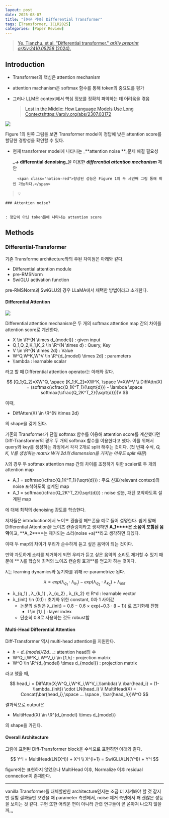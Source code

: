```yaml
---
layout: post
date: 2025-08-07
title: "[논문 리뷰] Differential Transformer"
tags: [Transformer, ICLR2025]
categories: [Paper Review]
---
```


> [Ye, Tianzhu, et al. "Differential transformer." ](https://arxiv.org/abs/2410.05258)[_arXiv preprint arXiv:2410.05258_](https://arxiv.org/abs/2410.05258)[ (2024).](https://arxiv.org/abs/2410.05258)



## Introduction

- Transformer의 핵심은 attention mechanism
- attention machanism은 softmax 함수를 통해 token의 중요도를 평가
- 그러나 LLM은 context에서 핵심 정보를 정확히 파악하는 데 어려움을 겪음

	> [Lost in the Middle: How Language Models Use Long Contextshttps://arxiv.org/abs/2307.03172](https://arxiv.org/abs/2307.03172)


![](https://prod-files-secure.s3.us-west-2.amazonaws.com/542b861c-36a8-4051-84e5-8804b6728dba/9083ea56-691a-4752-ae26-47f403431ac8/image.png?X-Amz-Algorithm=AWS4-HMAC-SHA256&X-Amz-Content-Sha256=UNSIGNED-PAYLOAD&X-Amz-Credential=ASIAZI2LB4662PODV5EG%2F20251001%2Fus-west-2%2Fs3%2Faws4_request&X-Amz-Date=20251001T033600Z&X-Amz-Expires=3600&X-Amz-Security-Token=IQoJb3JpZ2luX2VjEHEaCXVzLXdlc3QtMiJIMEYCIQCh87AnXB%2B7z%2F6FqxGnTUg4h4LIegYTHeDhJBDJ9PTpIQIhAKgVe4HBq4OnoNt0zHaXePNeXLoQbvI2MDxOxhWoUHuCKogECPr%2F%2F%2F%2F%2F%2F%2F%2F%2F%2FwEQABoMNjM3NDIzMTgzODA1Igy1GJe17jrcUwrzpkAq3AO2ZtA7UjbVzCzBi%2FuCG7%2FKFaLzeLR9FIJoaIKssCneC1bgKfsvnGuLYUhbGEpM64gKeW%2BQrIJQh8QT1PYjdNHmXByoziATpdl8FMWRkvFxP01ywLmATiTqJ20v589w2%2Bcfk6%2By0yEKVfCgIV4eH4omwboBacXF%2B1DAWbSTBxMs%2F23H8rJbExA0M7%2FFj6jyJbPaFtsb6oK3leitOyZ2yEtRYQqAHb5F89TCs0xsDwSmQihb%2BmJSsaF%2BB47hm4okrV9cb9c5d7Oytaz5N34IsVUgu9WgaSxNNh7PWVKxCWcIidlhOyklVZQ3mjptDJrkRxwBhE71radAcHaABagJUUrdc3Rr3cZuirKK5s4qWulXZA2ZZWz6fzk5zyv9yw5v68DA7vYdaUj%2Fp7rWiPkeInAwvkZNCpXtET9jDBfTyHlxFLp0ER%2BrsGxjxA%2BXZ5bWcBIL9tY2lAvKUAj7pU%2FQ8AKFvqNZMsVAf7xn5Wov1lKJd926Se5dGxe20%2Bk8C9QKSV5Faq6s8BwyWEYs1XXQfxaLhTb74BzoDsJPjeOT0YsB2XtiZL8t2zJzx3iPWvSlR9Sp%2BbL2sNjlQ5Itbnmx0DWdHnoMyilImufWpX%2BThW8wNG00bB70qqIzPc2%2FDzCq6%2FHGBjqkAStj%2FjR66y0CUDTfwnQu7oH8K%2FGXTbjUg2xFTjXjIvtHq71aEnH8zTUk9Lnn6BJGg6xLxm6ahf5ljUEcTd5x7QF1y6VjoSU%2Bx74vg0IxJBbeFT5jjeJf7vxuoDekms3pQ%2BDrzrALrG7Vdy8I%2F%2FdLJPxWdFslYsY%2FdxZeTGS83fS4%2BYaZLSksj4%2F%2BE5q0jTtrl7GC5fI84e2apsWxEjZZVCUX4h2h&X-Amz-Signature=9f359fa7fa8039fb77efe4dc7a93043d806f2948efd919cc12af662450305eeb&X-Amz-SignedHeaders=host&x-amz-checksum-mode=ENABLED&x-id=GetObject)


Figure 1의 왼쪽 그림을 보면 Transformer model이 정답에 낮은 attention score를 할당한 경향성을 확인할 수 있다.

- 현재 transformer model에 나타나는 _**attention noise **_문제 해결 필요성

	_**→ differential denoising**_을 이용한 _**differential attention mechanism**_ 제안


		<span class="notion-red">향상된 성능은 Figure 1의 두 세번째 그림 통해 확인 가능하다.</span>


> 💡 


	### Attention noise?


	: 정답이 아닌 token들에 나타나는 attention score



## Methods



### Differential-Transformer


기존 Transforme architecture와의 주된 차이점은 아래와 같다.

- Differential attention module
- pre-RMSNorm
- SwiGLU activation function

pre-RMSNorm과 SwiGLU의 경우 LLaMA에서 채택한 방법이라고 소개한다.



#### Differential Attention


![](https://prod-files-secure.s3.us-west-2.amazonaws.com/542b861c-36a8-4051-84e5-8804b6728dba/116d70b2-1963-4810-9167-f4c7d8a06e8f/image.png?X-Amz-Algorithm=AWS4-HMAC-SHA256&X-Amz-Content-Sha256=UNSIGNED-PAYLOAD&X-Amz-Credential=ASIAZI2LB4662PODV5EG%2F20251001%2Fus-west-2%2Fs3%2Faws4_request&X-Amz-Date=20251001T033600Z&X-Amz-Expires=3600&X-Amz-Security-Token=IQoJb3JpZ2luX2VjEHEaCXVzLXdlc3QtMiJIMEYCIQCh87AnXB%2B7z%2F6FqxGnTUg4h4LIegYTHeDhJBDJ9PTpIQIhAKgVe4HBq4OnoNt0zHaXePNeXLoQbvI2MDxOxhWoUHuCKogECPr%2F%2F%2F%2F%2F%2F%2F%2F%2F%2FwEQABoMNjM3NDIzMTgzODA1Igy1GJe17jrcUwrzpkAq3AO2ZtA7UjbVzCzBi%2FuCG7%2FKFaLzeLR9FIJoaIKssCneC1bgKfsvnGuLYUhbGEpM64gKeW%2BQrIJQh8QT1PYjdNHmXByoziATpdl8FMWRkvFxP01ywLmATiTqJ20v589w2%2Bcfk6%2By0yEKVfCgIV4eH4omwboBacXF%2B1DAWbSTBxMs%2F23H8rJbExA0M7%2FFj6jyJbPaFtsb6oK3leitOyZ2yEtRYQqAHb5F89TCs0xsDwSmQihb%2BmJSsaF%2BB47hm4okrV9cb9c5d7Oytaz5N34IsVUgu9WgaSxNNh7PWVKxCWcIidlhOyklVZQ3mjptDJrkRxwBhE71radAcHaABagJUUrdc3Rr3cZuirKK5s4qWulXZA2ZZWz6fzk5zyv9yw5v68DA7vYdaUj%2Fp7rWiPkeInAwvkZNCpXtET9jDBfTyHlxFLp0ER%2BrsGxjxA%2BXZ5bWcBIL9tY2lAvKUAj7pU%2FQ8AKFvqNZMsVAf7xn5Wov1lKJd926Se5dGxe20%2Bk8C9QKSV5Faq6s8BwyWEYs1XXQfxaLhTb74BzoDsJPjeOT0YsB2XtiZL8t2zJzx3iPWvSlR9Sp%2BbL2sNjlQ5Itbnmx0DWdHnoMyilImufWpX%2BThW8wNG00bB70qqIzPc2%2FDzCq6%2FHGBjqkAStj%2FjR66y0CUDTfwnQu7oH8K%2FGXTbjUg2xFTjXjIvtHq71aEnH8zTUk9Lnn6BJGg6xLxm6ahf5ljUEcTd5x7QF1y6VjoSU%2Bx74vg0IxJBbeFT5jjeJf7vxuoDekms3pQ%2BDrzrALrG7Vdy8I%2F%2FdLJPxWdFslYsY%2FdxZeTGS83fS4%2BYaZLSksj4%2F%2BE5q0jTtrl7GC5fI84e2apsWxEjZZVCUX4h2h&X-Amz-Signature=90e4a4ffda370d16bc0073047e6ea10df6f71449001e5e3f4fda50bce82872d4&X-Amz-SignedHeaders=host&x-amz-checksum-mode=ENABLED&x-id=GetObject)


Differential attention mechanism은 두 개의 softmax attention map 간의 차이를 attention score로 계산한다.

- X \in \R^{N \times d\_{model}} : given input
- Q\_1,Q\_2,K\_1,K\_2 \in \R^{N \times d} : Query, Key
- V \in \R^{N \times 2d} : Value
- W^Q,W^K,W^V \in \R^{d\_{model} \times 2d} : parameters
- \lambda : learnable scalar

라고 할 때 Differential attention operator는 아래와 같다.


$$
[Q_1;Q_2]=XW^Q, \space [K_1;K_2]=XW^K, \space V=XW^V \\
DiffAttn(X) = (softmax(\cfrac{Q_1K^T_1}{\sqrt{d}}) - \lambda \space softmax(\cfrac{Q_2K^T_2}{\sqrt{d}}))V
$$


이때,

- DiffAtten(X) \in \R^{N \times 2d}

의 shape을 갖게 된다.


기존의 Transformer가 단일 softmax 함수를 이용해 attention score를 계산했다면 Diff-Transformer의 경우 두 개의 softmax 함수를 이용한다고 했다. 이를 위해서 query와 key를 생성하는 과정에서 각각 2개로 split 해주는 것이다. <span class="notion-red">(첫 번째 수식, </span><span class="notion-red">_Q, K, V를 생성하는 matrix W가 2d의 dismension을 가지는 이유도 split 때문_</span><span class="notion-red">)</span>


 λ의 경우 두 softmax attention map 간의 차이를 조정하기 위한 scaler로 두 개의 attention map

- A\_1 = softmax(\cfrac{Q\_1K^T\_1}{\sqrt{d}}) : 주요 신호(relevant context)와 noise 포착하도록 설계된 map
- A\_1 = softmax(\cfrac{Q\_2K^T\_2}{\sqrt{d}}) : noise 성분, 패턴 포착하도록 설계된 map 

에 대해 최적의 denoising 강도를 학습한다.


저자들은 introduction에서 노이즈 캔슬링 헤드폰을 예로 들어 설명한다. 쉽게 말해 Differential Attention을 노이즈 캔슬링이라고 생각하면 **A\_1****은 소음이 포함된 음악**이고, **A\_2****는 제거되는 소리(noise +a)**라고 생각하면 되겠다. 


이때 두 map의 차이가 우리가 순수하게 듣고 싶은 음악이 되는 것이다. 


만약 과도하게 소리를 제거하게 되면 우리가 듣고 싶은 음악의 소리도 제거할 수 있기 때문에 ** λ를 학습해 최적의 노이즈 캔슬링 효과**를 얻고자 하는 것이다.


λ는 learning dynamics와 동기화를 위해 re-parametrize 된다.


$$
\lambda = exp(\lambda_{q_1} \cdot \lambda_{k_1}) - exp(\lambda_{q_2} \cdot \lambda_{k_2}) + \lambda_{init}
$$

- λ\_{q\_1} , λ\_{k\_1} , λ\_{q\_2} , λ\_{k\_2} ∈ R^d : learnable vector
- λ\_{init} \in (0,1) : 초기화 위한 constant, 0과 1 사이값
	- 논문의 실험은 λ\_{init} = 0.8 − 0.6 × exp(−0.3 · (l − 1)) 로 초기화해 진행
		- l \in [1,L] : layer index
	- 단순히 0.8로 사용하는 것도 robust함


#### **Multi-Head Differential Attention**


Diff-Transformer 역시 multi-head attention을 지원한다.

- _h = d\_{model}/2d__ _: attention head의 수
- W^Q\_i,W^K\_i,W^V\_i,i \in [1,h] : projection matrix
- W^O \in \R^{d\_{model} \times d\_{model}} : projection matrix

라고 했을 때,


$$
head_i = DiffAttn(X;W^Q_i,W^K_i,W^V_i,\lambda) \\
\bar{head_i} = (1-\lambda_{init}) \cdot LN(head_i) \\
MultiHead(X) = Concat(\bar{head_i},\space ... \space , \bar{head_h})W^O
$$


결과적으로 output은

- MultiHead(X) \in \R^{d\_{model} \times d\_{model}}

의 shape을 가진다.



#### Overall Architecture


그림에 표현된 Diff-Transformer block을 수식으로 표현하면 아래와 같다.


$$
Y^l = MultiHead(LN(X^l)) + X^l \\
X^{l+1} = SwiGLU(LN(Y^l)) + Y^l
$$


figure에는 표현하지 않았으나 MultiHead 이후, Normalize 이후 residual connection이 존재한다.


---


vanilla Transformer를 대체할만한 architecture인지는 조금 더 지켜봐야 할 것 같지만 실험 결과들만 보았을 때 parameter 측면에서, noise 제거 측면에서 꽤 괜찮은 성능을 보이는 것 같다. 구현 또한 어려운 편이 아니라 관련 연구들이 곧 쏟아져 나오지 않을까,,,

